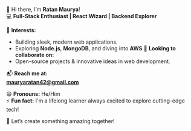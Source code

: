 
👋 Hi there, I’m **Ratan Maurya**!  
💻 **Full-Stack Enthusiast | React Wizard | Backend Explorer**  

🌟 **Interests:**  
- Building sleek, modern web applications.  
- Exploring **Node.js**, **MongoDB**, and diving into **AWS**
🤝 **Looking to collaborate on:**  
- Open-source projects & innovative ideas in web development.  

📬 **Reach me at:**  
**mauryaratan42@gmail.com**  

😄 **Pronouns:** He/Him  
⚡ **Fun fact:** I'm a lifelong learner always excited to explore cutting-edge tech!  

🚀 Let’s create something amazing together!  


<!---
ratanmaurya01/ratanmaurya01 is a ✨ special ✨ repository because its `README.md` (this file) appears on your GitHub profile.
You can click the Preview link to take a look at your changes.
--->
